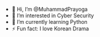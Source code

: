 - 👋 Hi, I’m @MuhammadPrayoga
- 👀 I’m interested in Cyber Security
- 🌱 I’m currently learning Python
- ⚡ Fun fact: I love Korean Drama

<!---
MuhammadPrayoga/MuhammadPrayoga is a ✨ special ✨ repository because its `README.md` (this file) appears on your GitHub profile.
You can click the Preview link to take a look at your changes.
--->
